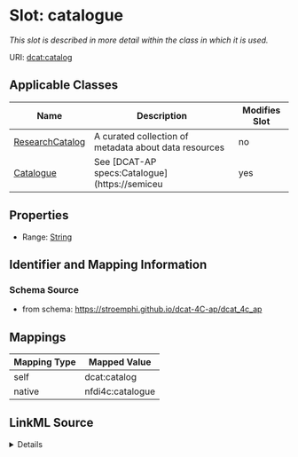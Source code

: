 

# Slot: catalogue


_This slot is described in more detail within the class in which it is used._





URI: [dcat:catalog](http://www.w3.org/ns/dcat#catalog)



<!-- no inheritance hierarchy -->





## Applicable Classes

| Name | Description | Modifies Slot |
| --- | --- | --- |
| [ResearchCatalog](ResearchCatalog.md) | A curated collection of metadata about data resources |  no  |
| [Catalogue](Catalogue.md) | See [DCAT-AP specs:Catalogue](https://semiceu |  yes  |







## Properties

* Range: [String](String.md)





## Identifier and Mapping Information







### Schema Source


* from schema: https://stroemphi.github.io/dcat-4C-ap/dcat_4c_ap




## Mappings

| Mapping Type | Mapped Value |
| ---  | ---  |
| self | dcat:catalog |
| native | nfdi4c:catalogue |




## LinkML Source

<details>
```yaml
name: catalogue
description: This slot is described in more detail within the class in which it is
  used.
from_schema: https://stroemphi.github.io/dcat-4C-ap/dcat_4c_ap
rank: 1000
slot_uri: dcat:catalog
alias: catalogue
domain_of:
- Catalogue
range: string

```
</details>